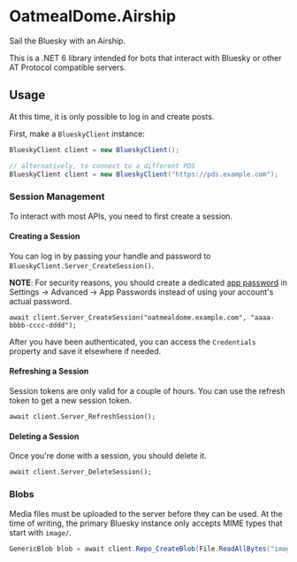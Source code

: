 # OatmealDome.Airship

Sail the Bluesky with an Airship.

This is a .NET 6 library intended for bots that interact with Bluesky or other AT Protocol compatible servers.

## Usage

At this time, it is only possible to log in and create posts.

First, make a `BlueskyClient` instance:

```csharp
BlueskyClient client = new BlueskyClient();

// alternatively, to connect to a different PDS
BlueskyClient client = new BlueskyClient("https://pds.example.com");
```

### Session Management

To interact with most APIs, you need to first create a session.

#### Creating a Session

You can log in by passing your handle and password to `BlueskyClient.Server_CreateSession()`.

**NOTE**: For security reasons, you should create a dedicated [app password](https://github.com/bluesky-social/atproto-ecosystem/blob/main/app-passwords.md) in Settings -> Advanced -> App Passwords instead of using your account's actual password.

```
await client.Server_CreateSession("oatmealdome.example.com", "aaaa-bbbb-cccc-dddd");
```

After you have been authenticated, you can access the `Credentials` property and save it elsewhere if needed.

#### Refreshing a Session

Session tokens are only valid for a couple of hours. You can use the refresh token to get a new session token.

```
await client.Server_RefreshSession();
```

#### Deleting a Session

Once you're done with a session, you should delete it.

```
await client.Server_DeleteSession();
```

### Blobs

Media files must be uploaded to the server before they can be used. At the time of writing, the primary Bluesky instance only accepts MIME types that start with `image/`.

```csharp
GenericBlob blob = await client.Repo_CreateBlob(File.ReadAllBytes("image.jpg"), "image/jpeg");
```
